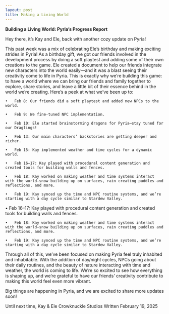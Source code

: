 ```yaml
---
layout: post
title: Making a Living World
---
```


**Building a Living World: Pyria’s Progress Report**

Hey there, it’s Kay and Ele, back with another cozy update on Pyria!

This past week was a mix of celebrating Ele’s birthday and making exciting strides in Pyria! As a birthday gift, we got our friends involved in the development process by doing a soft playtest and adding some of their own creations to the game. Ele created a document to help our friends integrate new characters into the world easily—and it was a blast seeing their creativity come to life in Pyria. This is exactly why we’re building this game: to have a world where we can bring our friends and family together to explore, share stories, and leave a little bit of their essence behind in the world we’re creating.
Here’s a peek at what we’ve been up to:

	•	Feb 8: Our friends did a soft playtest and added new NPCs to the world.
 
	•	Feb 9: We fine-tuned NPC implementation.
 
	•	Feb 10: Ele started brainstorming dragons for Pyria—stay tuned for our Draglings!
 
	•	Feb 13: Our main characters’ backstories are getting deeper and richer.
 
	•	Feb 15: Kay implemented weather and time cycles for a dynamic world.
 
	•	Feb 16–17: Kay played with procedural content generation and created tools for building walls and fences.
 
	•	Feb 18: Kay worked on making weather and time systems interact with the world—snow building up on surfaces, rain creating puddles and reflections, and more.
 
	•	Feb 19: Kay synced up the time and NPC routine systems, and we’re starting with a day cycle similar to Stardew Valley.
 
  •	Feb 16–17: Kay played with procedural content generation and created tools for building walls and fences.

	•	Feb 18: Kay worked on making weather and time systems interact with the world—snow building up on surfaces, rain creating puddles and reflections, and more.
 
	•	Feb 19: Kay synced up the time and NPC routine systems, and we’re starting with a day cycle similar to Stardew Valley.

Through all of this, we’ve been focused on making Pyria feel truly inhabited and inhabitable. With the addition of day/night cycles, NPCs going about their daily routines, and the beauty of nature interacting with time and weather, the world is coming to life. We’re so excited to see how everything is shaping up, and we’re grateful to have our friends’ creativity contribute to making this world feel even more vibrant.

Big things are happening in Pyria, and we are excited to share more updates soon!

Until next time,
Kay & Ele
Crowknuckle Studios
Written February 19, 2025

